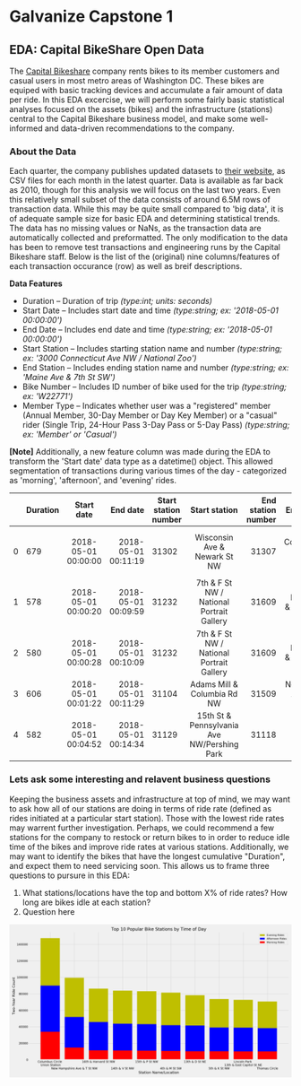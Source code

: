 # Galvanize Capstone 1  
## EDA: Capital BikeShare Open Data 

The [Capital Bikeshare](https://capitalbikeshare.com) company rents bikes to its member customers and casual users in most metro areas of Washington DC. These bikes are equiped with basic tracking devices and accumulate a fair amount of data per ride. In this EDA excercise, we will perform some fairly basic statistical analyses focused on the assets (bikes) and the infrastructure (stations) central to the Capital Bikeshare business model, and make some well-informed and data-driven recommendations to the company. 


### About the Data
Each quarter, the company publishes updated datasets to [their website](https://capitalbikeshare.com/system-data), as CSV files for each month in the latest quarter. Data is available as far back as 2010, though for this analysis we will focus on the last two years. Even this relatively small subset of the data consists of around 6.5M rows of transaction data. While this may be quite small compared to 'big data', it is of adequate sample size for basic EDA and determining statistical trends. The data has no missing values or NaNs, as the transaction data are automatically collected and preformatted. The only modification to the data has been to remove test transactions and engineering runs by the Capital Bikeshare staff. Below is the list of the (original) nine columns/features of each transaction occurance (row) as well as breif descriptions.

**Data Features**
- Duration – Duration of trip _(type:int; units: seconds)_
- Start Date – Includes start date and time _(type:string; ex: '2018-05-01 00:00:00')_
- End Date – Includes end date and time _(type:string; ex: '2018-05-01 00:00:00')_
- Start Station – Includes starting station name and number _(type:string; ex: '3000 Connecticut Ave NW / National Zoo')_
- End Station – Includes ending station name and number _(type:string; ex: 'Maine Ave & 7th St SW')_
- Bike Number – Includes ID number of bike used for the trip _(type:string; ex: 'W22771')_
- Member Type – Indicates whether user was a "registered" member (Annual Member, 30-Day Member or Day Key Member) or a "casual" rider (Single Trip, 24-Hour Pass 3-Day Pass or 5-Day Pass) _(type:string; ex: 'Member' or 'Casual')_

**[Note]** Additionally, a new feature column was made during the EDA to transform the 'Start date' data type as a datetime() object. This allowed segmentation of transactions during various times of the day - categorized as 'morning', 'afternoon', and 'evening' rides. 


|   |Duration  |Start date            | End date           |Start station number | Start station                             |End station number |End station                            |Bike number  |Member type       |
|---| -------- |:--------------------:| ------------------:| ------------------- |:-----------------------------------------:| -----------------:|--------------------------------------:|------------:|-----------------:|
|0  |   679    |2018-05-01 00:00:00   |2018-05-01 00:11:19 |31302                |Wisconsin Ave & Newark St NW               |31307              |3000 Connecticut Ave NW / National Zoo |W22771       |Member            |
|1  |   578    |2018-05-01 00:00:20   |2018-05-01 00:09:59 |31232                |7th & F St NW / National Portrait Gallery  |31609              |Maine Ave & 7th St SW                  |W21320       |Casual            |
|2  |   580    |2018-05-01 00:00:28   |2018-05-01 00:10:09 |31232                |7th & F St NW / National Portrait Gallery  |31609              |Maine Ave & 7th St SW                  |W20863       |Casual            |
|3  |   606    |2018-05-01 00:01:22   |2018-05-01 00:11:29 |31104                |Adams Mill & Columbia Rd NW                |31509              |New Jersey Ave & R St NW               |W00822       |Member            |
|4  |   582    |2018-05-01 00:04:52   |2018-05-01 00:14:34 |31129                |15th St & Pennsylvania Ave NW/Pershing Park|31118              |3rd & Elm St NW                        |W21846       |Member            |

### Lets ask some interesting and relavent business questions
Keeping the business assets and infrastructure at top of mind, we may want to ask how all of our stations are doing in terms of ride rate (defined as rides initiated at a particular start station). Those with the lowest ride rates may warrent further investigation. Perhaps, we could recommend a few stations for the company to restock or return bikes to in order to reduce idle time of the bikes and improve ride rates at various stations. Additionally, we may want to identify the bikes that have the longest cumulative "Duration", and expect them to need servicing soon. 
This allows us to frame three questions to pursure in this EDA: 
1. What stations/locations have the top and bottom X% of ride rates? How long are bikes idle at each station? 
2. Question here

![Top Ten Stations by Time of Day][fig1]

[fig1]: plots/top_ten_stations_by_time_of_day.png "Logo Title Text 2"
